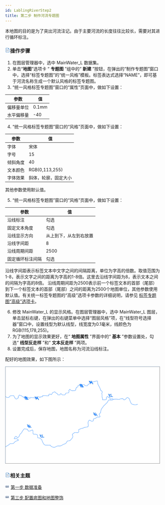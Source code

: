 ```yaml
---
id: LablingRiverStep2
title: 第二步 制作河流专题图
---
```

本地图的目的是为了突出河流注记。由于主要河流的长度往往比较长，需要对其进行循环标注。

### ![](../../img/read.gif)操作步骤

1. 在图层管理器中，选中 MainWater_L 数据集。
2. 单击“**地图**”选项卡 “ **专题图** ”组中的“ **新建** ”按钮，在弹出的“制作专题图”窗口中，选择“标签专题图”的“统一风格”模板。标签表达式选择“NAME”，即可基于河流名称生成一个默认风格的标签专题图。
3. “统一风格标签专题图”窗口的“属性”页面中，做如下设置：   

参数 | 值  
---|---  
偏移量单位 | 0.1mm  
水平偏移量 | -40  
4. “统一风格标签专题图”窗口的“风格”页面中，做如下设置：    

参数 | 值  
---|---  
字体 | 宋体  
字号 | 15  
倾斜角度 | 40  
文本颜色 | RGB(0,113,255)  
字体效果 | 斜体，轮廓，固定大小  
其他参数使用默认值。

5. “统一风格标签专题图”窗口的“风格”页面中，做如下设置：  

参数 | 值  
---|---  
沿线标注 | 勾选  
固定文本角度 | 勾选  
沿线显示方向 | 从上到下，从左到右放置  
沿线字间距 | 8  
沿线周期间距 | 2500  
固定循环标注间隔 | 勾选  
沿线字间距表示标签文本中文字之间的间隔距离，单位为字高的倍数。取值范围为1-8，表示文字之间的距离为字高的1-8倍。这里去沿线字间距为8，表示文本之间的间隔为字高的8倍。
沿线周期间距为2500表示前一个标签文本的首部（尾部）到下一个标签文本的首部（尾部）之间的距离为2500个地图单位，其他参数使用默认值。有关统一标签专题图的“高级”选项卡参数的详细说明，请参见
[标签专题图“高级”选项卡](../../Mapping/LabelMap/AdvancedDia.htm)。

6. 修改 MainWater_L 的显示风格。在图层管理器中，选中 MainWater_L 图层，单击鼠标右键，在弹出的右键菜单中选择“图层风格”项，在“线型符号选择器”窗口中，设置线型为默认线型，线宽度为0.1毫米，线颜色为 RGB(115,178,255)。
7. 为了地图的显示效果更好，在“ **地图属性** ”界面中的“ **基本** ”参数设置处，勾选“ **线型反走样** ”和“ **文本反走样** ”两项。
8. 设置完成后，保存地图，地图名称为河流沿线标注。 

配好的地图效果，如下图所示：

![](img/RiverResult1.png)  

### ![](../../img/read.gif)相关主题

![](../../img/smalltitle.png) [第一步 数据准备](LablingRiverStep1.htm)

![](../../img/smalltitle.png) [第三步 配置底图和地图整饰](LablingRiverStep3.htm)


